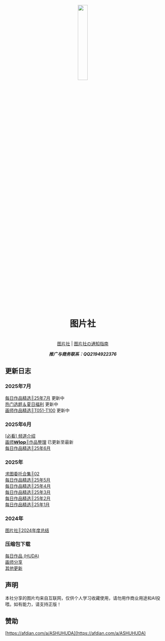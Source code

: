 <p align="center">
    <img src="https://wp-cdn.4ce.cn/v2/KIOEBCs.jpeg" align="center" width="25%">
</p>
<p align="center"><h1 align="center">图片社</h1></p>
<p align="center">
    <br>
    <a href="https://pd.qq.com/s/dzh3pm0at">图片社</a> |
    <a href="https://pd.qq.com/s/5cu1fi75n">图片社の通知指南</a>
     </p>
</p> 
<p align="center"><b><i
>推广与商务联系：QQ2194922376</i></b></p>

## 更新日志

### 2025年7月
[每日作品精选║25年7月](作品指南/图片社║每日作品精选║25年7月.md) 更新中   
[热门选题＆夏日福利](作品指南/热门选题＆夏日福利.md)  更新中   
[画师作品精选║T051-T100](作品指南/图片社║画师作品精选║T051-T100.md)  更新中

### 2025年6月
[[必看] 频道介绍](重要通知/[必看]%20频道介绍.md)  
[画师𝗪𝗹𝗼𝗽║作品整理](作品指南/付费画师系列/图片社║画师𝗪𝗹𝗼𝗽║作品整理.md) 已更新至最新  
[每日作品精选║25年6月](作品指南/已完成/2025/图片社║每日作品精选║25年6月.md)  

### 2025年
[求图委托合集║02](作品指南/已完成/2025/图片社║求图委托合集║02.md)  
[每日作品精选║25年5月](作品指南/已完成/2025/图片社║每日作品精选║25年5月.md)   
[每日作品精选║25年4月](作品指南/已完成/2025/图片社║每日作品精选║25年4月.md)   
[每日作品精选║25年3月](作品指南/已完成/2025/图片社║每日作品精选║25年3月.md)   
[每日作品精选║25年2月](作品指南/已完成/2025/图片社║每日作品精选║25年2月.md)  
[每日作品精选║25年1月](作品指南/已完成/2025/图片社║每日作品精选║25年1月.md)  

### 2024年
[图片社║2024年度总结](作品指南/已完成/2024/图片社║2024年度总结.md)  

### 压缩包下载
[每日作品 (HUDA)](https://pan.baidu.com/s/1gfkYIfZHgidxCGMfjr7JeA?pwd=huda#list/path=%2F)  
[画师分享](https://pan.baidu.com/s/13sAUu9k4yZ2jGV-bhoo92Q?pwd=huda)  
[其他更新](https://pan.baidu.com/s/1iQTDJDPA1ws-deHdgd3hYQ?pwd=huda)  



## 声明
本社分享的图片均来自互联网，仅供个人学习收藏使用，请勿用作商业用途和AI投喂。如有能力，请支持正版！

## 赞助
[https://afdian.com/a/ASHUHUDA](https://afdian.com/a/ASHUHUDA)